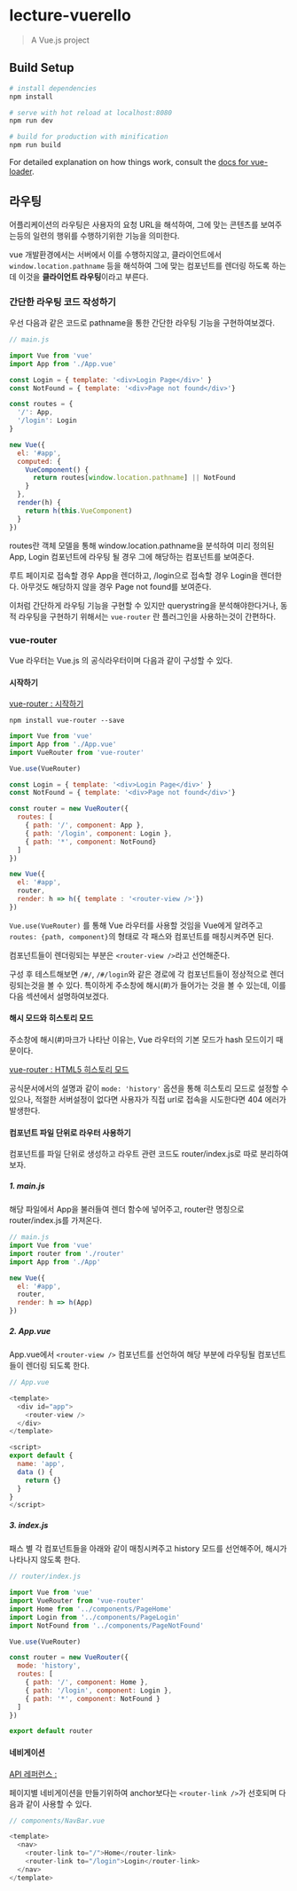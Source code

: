 # lecture-vuerello

> A Vue.js project

## Build Setup

``` bash
# install dependencies
npm install

# serve with hot reload at localhost:8080
npm run dev

# build for production with minification
npm run build
```

For detailed explanation on how things work, consult the [docs for vue-loader](http://vuejs.github.io/vue-loader).

## 라우팅

어플리케이션의 라우팅은 사용자의 요청 URL을 해석하여, 그에 맞는 콘텐츠를 보여주는등의 일련의 행위를 수행하기위한 기능을 의미한다.

vue 개발환경에서는 서버에서 이를 수행하지않고, 클라이언트에서 `window.location.pathname` 등을 해석하여 그에 맞는 컴포넌트를 렌더링 하도록 하는데 이것을 **클라이언트 라우팅**이라고 부른다.

### 간단한 라우팅 코드 작성하기

우선 다음과 같은 코드로 pathname을 통한 간단한 라우팅 기능을 구현하여보겠다.

``` javascript
// main.js

import Vue from 'vue'
import App from './App.vue'

const Login = { template: '<div>Login Page</div>' }
const NotFound = { template: '<div>Page not found</div>'}

const routes = {
  '/': App,
  '/login': Login
}

new Vue({
  el: '#app',
  computed: {
    VueComponent() {
      return routes[window.location.pathname] || NotFound
    }
  },
  render(h) {
    return h(this.VueComponent)
  }
})

```

routes란 객체 모델을 통해 window.location.pathname을 분석하여 미리 정의된 App, Login 컴포넌트에 라우팅 될 경우 그에 해당하는 컴포넌트를 보여준다.

루트 페이지로 접속할 경우 App을 렌더하고, /login으로 접속할 경우 Login을 렌더한다. 아무것도 해당하지 않을 경우 Page not found를 보여준다.

이처럼 간단하게 라우팅 기능을 구현할 수 있지만 querystring을 분석해야한다거나, 동적 라우팅을 구현하기 위해서는 `vue-router` 란 플러그인을 사용하는것이 간편하다.

### vue-router

Vue 라우터는 Vue.js 의 공식라우터이며 다음과 같이 구성할 수 있다.

#### 시작하기

[vue-router : 시작하기](https://router.vuejs.org/kr/guide/)

```
npm install vue-router --save
```

``` javascript
import Vue from 'vue'
import App from './App.vue'
import VueRouter from 'vue-router'

Vue.use(VueRouter)

const Login = { template: '<div>Login Page</div>' }
const NotFound = { template: '<div>Page not found</div>'}

const router = new VueRouter({
  routes: [
    { path: '/', component: App },
    { path: '/login', component: Login },
    { path: '*', component: NotFound}
  ]
})

new Vue({
  el: '#app',
  router,
  render: h => h({ template : '<router-view />'})
})
```

`Vue.use(VueRouter)` 를 통해 Vue 라우터를 사용할 것임을 Vue에게 알려주고 `routes: {path, component}`의 형태로 각 패스와 컴포넌트를 매칭시켜주면 된다.

컴포넌트들이 렌더링되는 부분은 `<router-view />`라고 선언해준다.

구성 후 테스트해보면 `/#/`, `/#/login`와 같은 경로에 각 컴포넌트들이 정상적으로 렌더링되는것을 볼 수 있다. 특이하게 주소창에 해시(#)가 들어가는 것을 볼 수 있는데, 이를 다음 섹션에서 설명하여보겠다.

#### 해시 모드와 히스토리 모드

주소창에 해시(#)마크가 나타난 이유는, Vue 라우터의 기본 모드가 hash 모드이기 때문이다. 

[vue-router : HTML5 히스토리 모드](https://router.vuejs.org/kr/guide/essentials/history-mode.html)

공식문서에서의 설명과 같이 `mode: 'history'` 옵션을 통해 히스토리 모드로 설정할 수 있으나, 적절한 서버설정이 없다면 사용자가 직접 url로 접속을 시도한다면 404 에러가 발생한다.

#### 컴포넌트 파일 단위로 라우터 사용하기

컴포넌트를 파일 단위로 생성하고 라우트 관련 코드도 router/index.js로 따로 분리하여 보자.

##### 1. main.js

해당 파일에서 App을 불러들여 렌더 함수에 넣어주고, router란 명칭으로 router/index.js를 가져온다.

``` javascript
// main.js
import Vue from 'vue'
import router from './router'
import App from './App'

new Vue({
  el: '#app',
  router,
  render: h => h(App)
})
```

##### 2. App.vue

App.vue에서 `<router-view />` 컴포넌트를 선언하여 해당 부분에 라우팅될 컴포넌트들이 렌더링 되도록 한다.

``` javascript
// App.vue

<template>
  <div id="app">
    <router-view />
  </div>
</template>

<script>
export default {
  name: 'app',
  data () {
    return {}
  }
}
</script>
```

##### 3. index.js

패스 별 각 컴포넌트들을 아래와 같이 매칭시켜주고 history 모드를 선언해주어, 해시가 나타나지 않도록 한다.

``` javascript
// router/index.js

import Vue from 'vue'
import VueRouter from 'vue-router'
import Home from '../components/PageHome'
import Login from '../components/PageLogin'
import NotFound from '../components/PageNotFound'

Vue.use(VueRouter)

const router = new VueRouter({
  mode: 'history',
  routes: [
    { path: '/', component: Home },
    { path: '/login', component: Login },
    { path: '*', component: NotFound }
  ]
})

export default router
```

#### 네비게이션

[API 레퍼런스 : <router-link>](https://router.vuejs.org/kr/api/#router-link)

페이지별 네비게이션을 만들기위하여 anchor보다는 `<router-link />`가 선호되며 다음과 같이 사용할 수 있다.

``` javascript
// components/NavBar.vue

<template>
  <nav>
    <router-link to="/">Home</router-link>
    <router-link to="/login">Login</router-link>
  </nav>
</template>
```